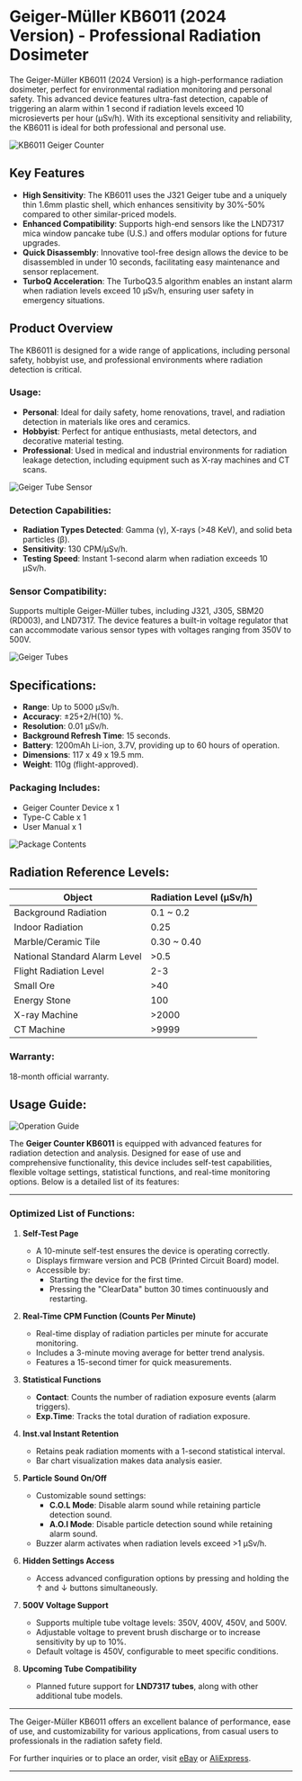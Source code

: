 
# Geiger-Müller KB6011 (2024 Version) - Professional Radiation Dosimeter

The Geiger-Müller KB6011 (2024 Version) is a high-performance radiation dosimeter, perfect for environmental radiation monitoring and personal safety. This advanced device features ultra-fast detection, capable of triggering an alarm within 1 second if radiation levels exceed 10 microsieverts per hour (μSv/h). With its exceptional sensitivity and reliability, the KB6011 is ideal for both professional and personal use.

![KB6011 Geiger Counter](https://github.com/user-attachments/assets/13ecc43c-9ddf-42e3-9253-99d8d39eb1b5)

## Key Features
- **High Sensitivity**: The KB6011 uses the J321 Geiger tube and a uniquely thin 1.6mm plastic shell, which enhances sensitivity by 30%-50% compared to other similar-priced models.
- **Enhanced Compatibility**: Supports high-end sensors like the LND7317 mica window pancake tube (U.S.) and offers modular options for future upgrades.
- **Quick Disassembly**: Innovative tool-free design allows the device to be disassembled in under 10 seconds, facilitating easy maintenance and sensor replacement.
- **TurboQ Acceleration**: The TurboQ3.5 algorithm enables an instant alarm when radiation levels exceed 10 μSv/h, ensuring user safety in emergency situations.

## Product Overview
The KB6011 is designed for a wide range of applications, including personal safety, hobbyist use, and professional environments where radiation detection is critical.

### Usage:
- **Personal**: Ideal for daily safety, home renovations, travel, and radiation detection in materials like ores and ceramics.
- **Hobbyist**: Perfect for antique enthusiasts, metal detectors, and decorative material testing.
- **Professional**: Used in medical and industrial environments for radiation leakage detection, including equipment such as X-ray machines and CT scans.

![Geiger Tube Sensor](https://github.com/user-attachments/assets/58d4cd21-e69c-4943-b61b-01e85c979d49)

### Detection Capabilities:
- **Radiation Types Detected**: Gamma (γ), X-rays (>48 KeV), and solid beta particles (β).
- **Sensitivity**: 130 CPM/μSv/h.
- **Testing Speed**: Instant 1-second alarm when radiation exceeds 10 μSv/h.

### Sensor Compatibility:
Supports multiple Geiger-Müller tubes, including J321, J305, SBM20 (RD003), and LND7317. The device features a built-in voltage regulator that can accommodate various sensor types with voltages ranging from 350V to 500V.

![Geiger Tubes](https://github.com/user-attachments/assets/197aeb6c-36f4-4370-90bb-c6aa220d3226)

## Specifications:
- **Range**: Up to 5000 μSv/h.
- **Accuracy**: ±25+2/H(10) %.
- **Resolution**: 0.01 μSv/h.
- **Background Refresh Time**: 15 seconds.
- **Battery**: 1200mAh Li-ion, 3.7V, providing up to 60 hours of operation.
- **Dimensions**: 117 x 49 x 19.5 mm.
- **Weight**: 110g (flight-approved).

### Packaging Includes:
- Geiger Counter Device x 1
- Type-C Cable x 1
- User Manual x 1

![Package Contents](https://github.com/user-attachments/assets/78e06bb9-9ea1-4cea-a5b1-d8b952cded89)

## Radiation Reference Levels:
| **Object**                | **Radiation Level (μSv/h)** |
|---------------------------|-----------------------------|
| Background Radiation       | 0.1 ~ 0.2                   |
| Indoor Radiation           | 0.25                        |
| Marble/Ceramic Tile        | 0.30 ~ 0.40                 |
| National Standard Alarm Level | >0.5                    |
| Flight Radiation Level     | 2-3                         |
| Small Ore                  | >40                         |
| Energy Stone               | 100                         |
| X-ray Machine              | >2000                       |
| CT Machine                 | >9999                       |


### Warranty:
18-month official warranty.

## Usage Guide:

![Operation Guide](https://github.com/user-attachments/assets/38c635fa-e952-4ce4-ae4d-80b3b48f1daa)

The **Geiger Counter KB6011** is equipped with advanced features for radiation detection and analysis. Designed for ease of use and comprehensive functionality, this device includes self-test capabilities, flexible voltage settings, statistical functions, and real-time monitoring options. Below is a detailed list of its features:

---

### Optimized List of Functions:

1. **Self-Test Page**
   - A 10-minute self-test ensures the device is operating correctly. 
   - Displays firmware version and PCB (Printed Circuit Board) model.
   - Accessible by:
     - Starting the device for the first time.
     - Pressing the "ClearData" button 30 times continuously and restarting.

2. **Real-Time CPM Function (Counts Per Minute)**
   - Real-time display of radiation particles per minute for accurate monitoring.
   - Includes a 3-minute moving average for better trend analysis.
   - Features a 15-second timer for quick measurements.

3. **Statistical Functions**
   - **Contact**: Counts the number of radiation exposure events (alarm triggers).
   - **Exp.Time**: Tracks the total duration of radiation exposure.

4. **Inst.val Instant Retention**
   - Retains peak radiation moments with a 1-second statistical interval.
   - Bar chart visualization makes data analysis easier.

5. **Particle Sound On/Off**
   - Customizable sound settings:
     - **C.O.L Mode**: Disable alarm sound while retaining particle detection sound.
     - **A.O.I Mode**: Disable particle detection sound while retaining alarm sound.
   - Buzzer alarm activates when radiation levels exceed >1 µSv/h.

6. **Hidden Settings Access**
   - Access advanced configuration options by pressing and holding the ↑ and ↓ buttons simultaneously.

7. **500V Voltage Support**
   - Supports multiple tube voltage levels: 350V, 400V, 450V, and 500V.
   - Adjustable voltage to prevent brush discharge or to increase sensitivity by up to 10%.
   - Default voltage is 450V, configurable to meet specific conditions.

8. **Upcoming Tube Compatibility**
   - Planned future support for **LND7317 tubes**, along with other additional tube models.
---

The Geiger-Müller KB6011 offers an excellent balance of performance, ease of use, and customizability for various applications, from casual users to professionals in the radiation safety field.

For further inquiries or to place an order, visit [eBay](https://www.ebay.com/itm/226538257863) or [AliExpress](https://www.aliexpress.com//item/2251832871987194.html).

---

